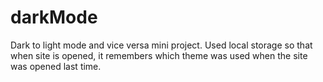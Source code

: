 # darkMode
Dark to light mode and vice versa mini project. Used local storage so that when site is opened, it remembers which theme was used when the site was opened last time.
